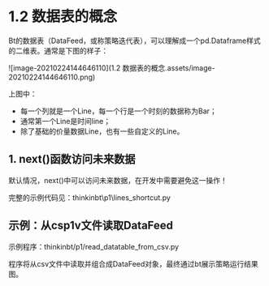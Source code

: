 # 1.2 数据表的概念

Bt的数据表（DataFeed，或称策略迭代表），可以理解成一个pd.Dataframe样式的二维表。通常是下图的样子：

![image-20210224144646110](1.2 数据表的概念.assets/image-20210224144646110.png)

上图中：

- 每一个列就是一个Line，每一个行是一个时刻的数据称为Bar；
- 通常第一个Line是时间line；
- 除了基础的价量数据Line，也有一些自定义的Line。

## 1. next()函数访问未来数据

默认情况，next()中可以访问未来数据，在开发中需要避免这一操作！

完整的示例代码见：thinkinbt\p1\lines_shortcut.py

## 示例：从csp1v文件读取DataFeed

示例程序：thinkinbt/p1/read_datatable_from_csv.py

程序将从csv文件中读取并组合成DataFeed对象，最终通过bt展示策略运行结果图。
